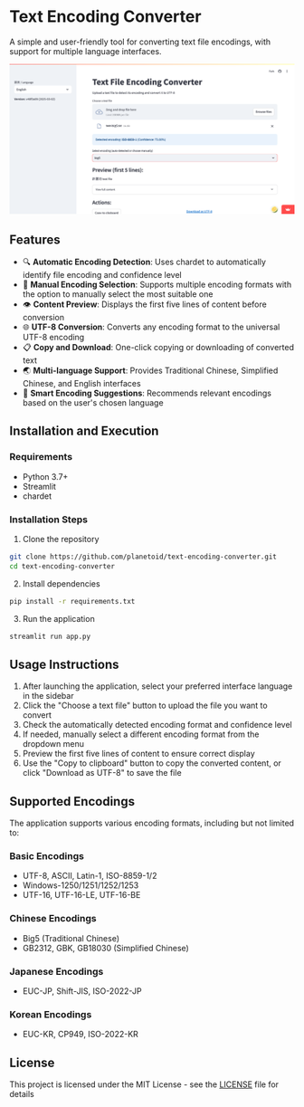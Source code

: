 # Text Encoding Converter

A simple and user-friendly tool for converting text file encodings, with support for multiple language interfaces.

![Demo Screenshot](images/demo.png)

## Features

- 🔍 **Automatic Encoding Detection**: Uses chardet to automatically identify file encoding and confidence level
- 🔄 **Manual Encoding Selection**: Supports multiple encoding formats with the option to manually select the most suitable one
- 👁️ **Content Preview**: Displays the first five lines of content before conversion
- 🌐 **UTF-8 Conversion**: Converts any encoding format to the universal UTF-8 encoding
- 📋 **Copy and Download**: One-click copying or downloading of converted text
- 🌏 **Multi-language Support**: Provides Traditional Chinese, Simplified Chinese, and English interfaces
- 🧠 **Smart Encoding Suggestions**: Recommends relevant encodings based on the user's chosen language

## Installation and Execution

### Requirements

- Python 3.7+
- Streamlit
- chardet

### Installation Steps

1. Clone the repository

```bash
git clone https://github.com/planetoid/text-encoding-converter.git
cd text-encoding-converter
```

2. Install dependencies

```bash
pip install -r requirements.txt
```

3. Run the application

```bash
streamlit run app.py
```

## Usage Instructions

1. After launching the application, select your preferred interface language in the sidebar
2. Click the "Choose a text file" button to upload the file you want to convert
3. Check the automatically detected encoding format and confidence level
4. If needed, manually select a different encoding format from the dropdown menu
5. Preview the first five lines of content to ensure correct display
6. Use the "Copy to clipboard" button to copy the converted content, or click "Download as UTF-8" to save the file

## Supported Encodings

The application supports various encoding formats, including but not limited to:

### Basic Encodings
- UTF-8, ASCII, Latin-1, ISO-8859-1/2
- Windows-1250/1251/1252/1253
- UTF-16, UTF-16-LE, UTF-16-BE

### Chinese Encodings
- Big5 (Traditional Chinese)
- GB2312, GBK, GB18030 (Simplified Chinese)

### Japanese Encodings
- EUC-JP, Shift-JIS, ISO-2022-JP

### Korean Encodings
- EUC-KR, CP949, ISO-2022-KR

## License

This project is licensed under the MIT License - see the [LICENSE](LICENSE) file for details
